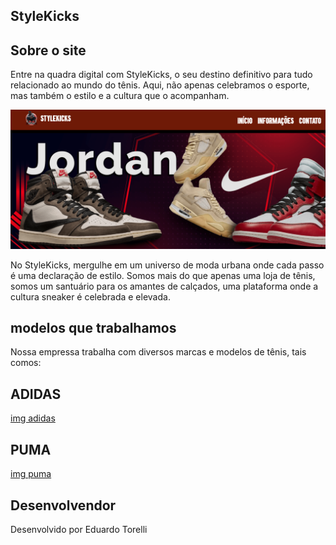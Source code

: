 ## StyleKicks

## Sobre o site

Entre na quadra digital com StyleKicks, o seu destino definitivo para tudo
relacionado ao mundo do tênis. Aqui, não apenas celebramos o esporte,
mas também o estilo e a cultura que o acompanham.

![imagem pag inicial](https://github.com/EduardoCTorelli/e-commerce/blob/master/miniaturas/foto%20site.png)

No StyleKicks, mergulhe em um universo de moda urbana onde cada passo é uma
declaração de estilo. Somos mais do que apenas uma loja de tênis, somos um 
santuário para os amantes de calçados, uma plataforma onde a cultura sneaker
é celebrada e elevada.

## modelos que trabalhamos

Nossa empressa trabalha com diversos marcas e modelos de tênis,
tais comos: 

## ADIDAS

[img adidas](https://github.com/EduardoCTorelli/e-commerce/blob/master/miniaturas/foto2.png)

## PUMA

[img puma](https://github.com/EduardoCTorelli/e-commerce/blob/master/miniaturas/foto3.png)


## Desenvolvendor
Desenvolvido por Eduardo Torelli

